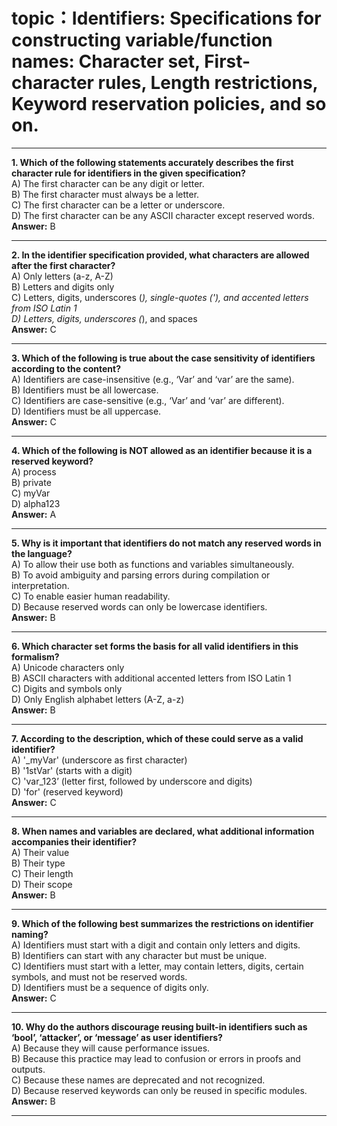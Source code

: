 # topic：Identifiers: Specifications for constructing variable/function names: Character set, First-character rules, Length restrictions, Keyword reservation policies, and so on.

---
**1. Which of the following statements accurately describes the first character rule for identifiers in the given specification?**  
A) The first character can be any digit or letter.  
B) The first character must always be a letter.  
C) The first character can be a letter or underscore.  
D) The first character can be any ASCII character except reserved words.  
**Answer:** B  

---
**2. In the identifier specification provided, what characters are allowed after the first character?**  
A) Only letters (a-z, A-Z)  
B) Letters and digits only  
C) Letters, digits, underscores (_), single-quotes ('), and accented letters from ISO Latin 1  
D) Letters, digits, underscores (_), and spaces  
**Answer:** C  

---
**3. Which of the following is true about the case sensitivity of identifiers according to the content?**  
A) Identifiers are case-insensitive (e.g., ‘Var’ and ‘var’ are the same).  
B) Identifiers must be all lowercase.  
C) Identifiers are case-sensitive (e.g., ‘Var’ and ‘var’ are different).  
D) Identifiers must be all uppercase.  
**Answer:** C  

---
**4. Which of the following is NOT allowed as an identifier because it is a reserved keyword?**  
A) process  
B) private  
C) myVar  
D) alpha123  
**Answer:** A  

---
**5. Why is it important that identifiers do not match any reserved words in the language?**  
A) To allow their use both as functions and variables simultaneously.  
B) To avoid ambiguity and parsing errors during compilation or interpretation.  
C) To enable easier human readability.  
D) Because reserved words can only be lowercase identifiers.  
**Answer:** B  

---
**6. Which character set forms the basis for all valid identifiers in this formalism?**  
A) Unicode characters only  
B) ASCII characters with additional accented letters from ISO Latin 1  
C) Digits and symbols only  
D) Only English alphabet letters (A-Z, a-z)  
**Answer:** B  

---
**7. According to the description, which of these could serve as a valid identifier?**  
A) '_myVar' (underscore as first character)  
B) '1stVar' (starts with a digit)  
C) 'var_123’ (letter first, followed by underscore and digits)  
D) 'for' (reserved keyword)  
**Answer:** C  

---
**8. When names and variables are declared, what additional information accompanies their identifier?**  
A) Their value  
B) Their type  
C) Their length  
D) Their scope  
**Answer:** B  

---
**9. Which of the following best summarizes the restrictions on identifier naming?**  
A) Identifiers must start with a digit and contain only letters and digits.  
B) Identifiers can start with any character but must be unique.  
C) Identifiers must start with a letter, may contain letters, digits, certain symbols, and must not be reserved words.  
D) Identifiers must be a sequence of digits only.  
**Answer:** C  

---
**10. Why do the authors discourage reusing built-in identifiers such as ‘bool’, ‘attacker’, or ‘message’ as user identifiers?**  
A) Because they will cause performance issues.  
B) Because this practice may lead to confusion or errors in proofs and outputs.  
C) Because these names are deprecated and not recognized.  
D) Because reserved keywords can only be reused in specific modules.  
**Answer:** B  

---